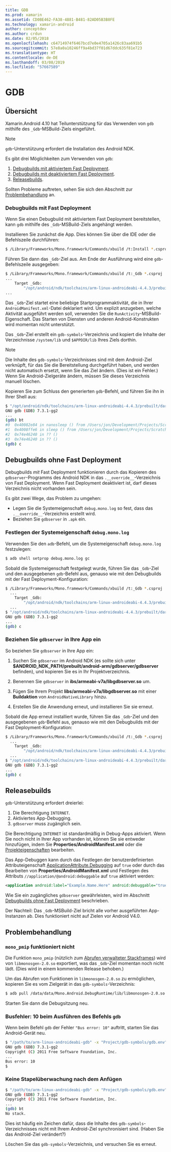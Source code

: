 ```yaml
---
title: GDB
ms.prod: xamarin
ms.assetid: CD0BE462-FA38-4881-B481-82AD05B3B8FE
ms.technology: xamarin-android
author: conceptdev
ms.author: crdun
ms.date: 02/05/2018
ms.openlocfilehash: c64714974f6467bcd7e0e4705a1426c83aa691b5
ms.sourcegitcommit: 57e8a0a10246ff9a4bd37f01d67ddc635f81e723
ms.translationtype: HT
ms.contentlocale: de-DE
ms.lasthandoff: 03/08/2019
ms.locfileid: "57667589"
---
```

# <a name="gdb"></a>GDB

## <a name="overview"></a>Übersicht

Xamarin.Android 4.10 hat Teilunterstützung für das Verwenden von `gdb` mithilfe des `_Gdb`-MSBuild-Ziels eingeführt. 

> [!NOTE]
> `gdb`-Unterstützung erfordert die Installation des Android NDK.

Es gibt drei Möglichkeiten zum Verwenden von `gdb`:

1.  [Debugbuilds mit aktiviertem Fast Deployment](#Debug_Builds_with_Fast_Deployment).
1.  [Debugbuilds mit deaktiviertem Fast Deployment](#Debug_Builds_without_Fast_Deployment).
1.  [Releasebuilds](#Release_Builds).


Sollten Probleme auftreten, sehen Sie sich den Abschnitt zur [Problembehandlung](#Troubleshooting) an.

<a name="Debug_Builds_with_Fast_Deployment" />

### <a name="debug-builds-with-fast-deployment"></a>Debugbuilds mit Fast Deployment

Wenn Sie einen Debugbuild mit aktiviertem Fast Deployment bereitstellen, kann `gdb` mithilfe des `_Gdb`-MSBuild-Ziels angehängt werden.

Installieren Sie zunächst die App. Dies können Sie über die IDE oder die Befehlszeile durchführen:

```bash
$ /Library/Frameworks/Mono.framework/Commands/xbuild /t:Install *.csproj
```

Führen Sie dann das `_Gdb`-Ziel aus. Am Ende der Ausführung wird eine `gdb`-Befehlszeile ausgegeben:

```bash
$ /Library/Frameworks/Mono.framework/Commands/xbuild /t:_Gdb *.csproj
...
    Target _Gdb:
        "/opt/android/ndk/toolchains/arm-linux-androideabi-4.4.3/prebuilt/darwin-x86/bin/arm-linux-androideabi-gdb" -x "/Users/jon/Development/Projects/Scratch.HelloXamarin20//gdb-symbols/gdb.env"
...
```

Das `_Gdb`-Ziel startet eine beliebige Startprogrammaktivität, die in Ihrer `AndroidManifest.xml`-Datei deklariert wird. Um explizit anzugeben, welche Aktivität ausgeführt werden soll, verwenden Sie die `RunActivity`-MSBuild-Eigenschaft. Das Starten von Diensten und anderen Android-Konstrukten wird momentan nicht unterstützt.

Das `_Gdb`-Ziel erstellt ein `gdb-symbols`-Verzeichnis und kopiert die Inhalte der Verzeichnisse `/system/lib` und `$APPDIR/lib` Ihres Ziels dorthin.


> [!NOTE]
> Die Inhalte des `gdb-symbols`-Verzeichnisses sind mit dem Android-Ziel verknüpft, für das Sie die Bereitstellung durchgeführt haben, und werden nicht automatisch ersetzt, wenn Sie das Ziel ändern. (Dies ist ein Fehler.) Wenn Sie Android-Zielgeräte ändern, müssen Sie dieses Verzeichnis manuell löschen.

Kopieren Sie zum Schluss den generierten `gdb`-Befehl, und führen Sie ihn in Ihrer Shell aus:

```bash
$ "/opt/android/ndk/toolchains/arm-linux-androideabi-4.4.3/prebuilt/darwin-x86/bin/arm-linux-androideabi-gdb" -x "/Users/jon/Development/Projects/Scratch.HelloXamarin20//gdb-symbols/gdb.env"
GNU gdb (GDB) 7.3.1-gg2
...
(gdb) bt
#0  0x40082e84 in nanosleep () from /Users/jon/Development/Projects/Scratch.HelloXamarin20/gdb-symbols/libc.so
#1  0x4008ffe6 in sleep () from /Users/jon/Development/Projects/Scratch.HelloXamarin20/gdb-symbols/libc.so
#2  0x74e46240 in ?? ()
#3  0x74e46240 in ?? ()
(gdb) c
```

<a name="Debug_Builds_without_Fast_Deployment" />

## <a name="debug-builds-without-fast-deployment"></a>Debugbuilds ohne Fast Deployment

Debugbuilds *mit* Fast Deployment funktionieren durch das Kopieren des `gdbserver`-Programms des Android NDK in das `.__override__`-Verzeichnis von Fast Deployment. Wenn Fast Deployment deaktiviert ist, darf dieses Verzeichnis nicht vorhanden sein.

Es gibt zwei Wege, das Problem zu umgehen:

-   Legen Sie die Systemeigenschaft `debug.mono.log` so fest, dass das `.__override__`-Verzeichnis erstellt wird.
-   Beziehen Sie `gdbserver` in `.apk` ein.

### <a name="setting-the-debugmonolog-system-property"></a>Festlegen der Systemeigenschaft `debug.mono.log`

Verwenden Sie den `adb`-Befehl, um die Systemeigenschaft `debug.mono.log` festzulegen:

```bash
$ adb shell setprop debug.mono.log gc
```

Sobald die Systemeigenschaft festgelegt wurde, führen Sie das `_Gdb`-Ziel und den ausgegebenen `gdb`-Befehl aus, genauso wie mit den Debugbuilds mit der Fast Deployment-Konfiguration:

```bash
$ /Library/Frameworks/Mono.framework/Commands/xbuild /t:_Gdb *.csproj
  ...
    Target _Gdb:
        "/opt/android/ndk/toolchains/arm-linux-androideabi-4.4.3/prebuilt/darwin-x86/bin/arm-linux-androideabi-gdb" -x "/Users/jon/Development/Projects/Scratch.HelloXamarin20//gdb-symbols/gdb.env"
  ...
$ "/opt/android/ndk/toolchains/arm-linux-androideabi-4.4.3/prebuilt/darwin-x86/bin/arm-linux-androideabi-gdb" -x "/Users/jon/Development/Projects/Scratch.HelloXamarin20//gdb-symbols/gdb.env"
GNU gdb (GDB) 7.3.1-gg2
...
(gdb) c
```


### <a name="including-gdbserver-in-your-app"></a>Beziehen Sie `gdbserver` in Ihre App ein

So beziehen Sie `gdbserver` in Ihre App ein:

1. Suchen Sie `gdbserver` im Android NDK (es sollte sich unter **$ANDROID\_NDK\_PATH/prebuilt/android-arm/gdbserver/gdbserver** befinden), und kopieren Sie es in Ihr Projektverzeichnis.

2. Benennen Sie `gdbserver` in **ibs/armeabi-v7a/libgdbserver.so** um.

3. Fügen Sie Ihrem Projekt **libs/armeabi-v7a/libgdbserver.so** mit einer **Buildaktion** von `AndroidNativeLibrary` hinzu.

4. Erstellen Sie die Anwendung erneut, und installieren Sie sie erneut.

Sobald die App erneut installiert wurde, führen Sie das `_Gdb`-Ziel und den ausgegebenen `gdb`-Befehl aus, genauso wie mit den Debugbuilds mit der Fast Deployment-Konfiguration:

```bash
$ /Library/Frameworks/Mono.framework/Commands/xbuild /t:_Gdb *.csproj
  ...
    Target _Gdb:
        "/opt/android/ndk/toolchains/arm-linux-androideabi-4.4.3/prebuilt/darwin-x86/bin/arm-linux-androideabi-gdb" -x "/Users/jon/Development/Projects/Scratch.HelloXamarin20//gdb-symbols/gdb.env"
  ...
$ "/opt/android/ndk/toolchains/arm-linux-androideabi-4.4.3/prebuilt/darwin-x86/bin/arm-linux-androideabi-gdb" -x "/Users/jon/Development/Projects/Scratch.HelloXamarin20//gdb-symbols/gdb.env"
GNU gdb (GDB) 7.3.1-gg2
...
(gdb) c
```

<a name="Release_Builds" />

## <a name="release-builds"></a>Releasebuilds

`gdb`-Unterstützung erfordert dreierlei:

1.  Die Berechtigung `INTERNET`.
2.  Aktiviertes App-Debugging.
3.  `gdbserver` muss zugänglich sein.

Die Berechtigung `INTERNET` ist standardmäßig in Debug-Apps aktiviert. Wenn Sie noch nicht in Ihrer App vorhanden ist, können Sie sie entweder hinzufügen, indem Sie **Properties/AndroidManifest.xml** oder die [Projekteigenschaften](https://github.com/xamarin/recipes/tree/master/Recipes/android/general/projects/add_permissions_to_android_manifest) bearbeiten.

Das App-Debuggen kann durch das Festlegen der benutzerdefinierten Attributeigenschaft [ApplicationAttribute.Debugging](https://developer.xamarin.com/api/property/Android.App.ApplicationAttribute.Debuggable/) auf `true` oder durch das Bearbeiten von **Properties/AndroidManifest.xml** und Festlegen des Attributs `//application/@android:debuggable` auf `true` aktiviert werden:

```xml
<application android:label="Example.Name.Here" android:debuggable="true">
```

Wie Sie ein zugängliches `gdbserver` gewährleisten, wird im Abschnitt [Debugbuilds ohne Fast Deployment](#Debug_Builds_without_Fast_Deployment) beschrieben.

Der Nachteil: Das `_Gdb`-MSBuild-Ziel bricht alle vorher ausgeführten App-Instanzen ab. Dies funktioniert nicht auf Zielen vor Android V4.0.

<a name="Troubleshooting" />

## <a name="troubleshooting"></a>Problembehandlung

### <a name="monopmip-doesnt-work"></a>`mono_pmip` funktioniert nicht

Die Funktion `mono_pmip` (nützlich zum [Abrufen verwalteter Stackframes](https://www.mono-project.com/docs/debug+profile/debug/#debugging-with-gdb)) wird von `libmonosgen-2.0.so` exportiert, was das `_Gdb`-Ziel momentan noch nicht lädt. (Dies wird in einem kommenden Release behoben.)

Um das Abrufen von Funktionen in `libmonosgen-2.0.so` zu ermöglichen, kopieren Sie es vom Zielgerät in das `gdb-symbols`-Verzeichnis:

```bash
$ adb pull /data/data/Mono.Android.DebugRuntime/lib/libmonosgen-2.0.so Project/gdb-symbols
```

Starten Sie dann die Debugsitzung neu.

### <a name="bus-error-10-when-running-the-gdb-command"></a>Busfehler: 10 beim Ausführen des Befehls `gdb`

Wenn beim Befehl `gdb` der Fehler `"Bus error: 10"` auftritt, starten Sie das Android-Gerät neu.

```bash
$ "/path/to/arm-linux-androideabi-gdb" -x "Project/gdb-symbols/gdb.env"
GNU gdb (GDB) 7.3.1-gg2
Copyright (C) 2011 Free Software Foundation, Inc.
...
Bus error: 10
$
```

### <a name="no-stack-trace-after-attach"></a>Keine Stapelüberwachung nach dem Anfügen

```bash
$ "/path/to/arm-linux-androideabi-gdb" -x "Project/gdb-symbols/gdb.env"
GNU gdb (GDB) 7.3.1-gg2
Copyright (C) 2011 Free Software Foundation, Inc.
...
(gdb) bt
No stack.
```

Dies ist häufig ein Zeichen dafür, dass die Inhalte des `gdb-symbols`-Verzeichnisses nicht mit Ihrem Android-Ziel synchronisiert sind. (Haben Sie das Android-Ziel verändert?)

Löschen Sie das `gdb-symbols`-Verzeichnis, und versuchen Sie es erneut.
